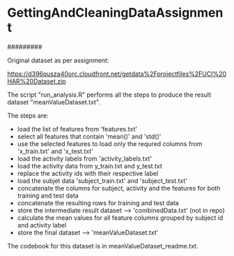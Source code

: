 # GettingAndCleaningDataAssignment
#########

Original dataset as per assignment:

https://d396qusza40orc.cloudfront.net/getdata%2Fprojectfiles%2FUCI%20HAR%20Dataset.zip


The script "run_analysis.R" performs all the steps to produce the result dataset "meanValueDataset.txt".

The steps are:
+ load the list of features from 'features.txt'
+ select all features that contain 'mean()' and 'std()'
+ use the selected features to load only the requred columns from 'x_train.txt' and 'x_test.txt'
+ load the activity labels from 'activity_labels.txt'
+ load the activity data from y_train.txt and y_test.txt
+ replace the activity ids with their respective label
+ load the subjet data 'subject_train.txt' and 'subject_test.txt'
+ concatenate the columns for subject, activity and the features for both training and test data
+ concatenate the resulting rows for training and test data
+ store the intermediate result dataset --> 'combinedData.txt' (not in repo)
+ calculate the mean values for all feature columns grouped by subject id and activity label
+ store the final dataset --> 'meanValueDataset.txt'

The codebook for this dataset is in meanValueDataset_readme.txt.


